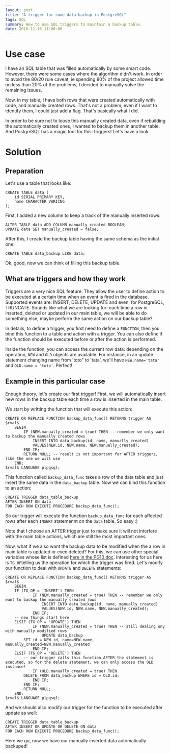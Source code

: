 ```yaml
---
layout: post
title: "A trigger for some data backup in PostgreSQL"
tags: SQL
summary: How to use SQL triggers to maintain a backup table.
date: 2018-11-16 11:00:00
---
```


# Use case

I have an SQL table that was filled automatically by some smart code. However, there were some cases where the algorithm didn't work. In order to avoid the 80/20 rule caveat, ie spending 80% of the project allowed time on less than 20% of the problems, I decided to manually solve the remaining issues.

Now, in my table, I have both rows that were created automatically with code, and manually created rows. That's not a problem, even if I want to identify them, I could just add a flag. That's basically what I did.

In order to be sure not to loose this manually created data, even if rebuilding the automatically created ones, I wanted to backup them in another table. And PostgreSQL has a magic tool for this: triggers! Let's have a look.


# Solution

## Preparation

Let's use a table that looks like:

    CREATE TABLE data (
        id SERIAL PRIMARY KEY,
        name CHARACTER VARIING
    );


First, I added a new column to keep a track of the manually inserted rows:

    ALTER TABLE data ADD COLUMN manually_created BOOLEAN;
    UPDATE data SET manually_created = false;


After this, I create the backup table having the same schema as the initial one:

    CREATE TABLE data_backup LIKE data;

Ok, good, now we can think of filling this backup table.


## What are triggers and how they work

Triggers are a very nice SQL feature. They allow the user to define action to be executed at a certain time when an event is fired in the database. Supported events are: INSERT, DELETE, UPDATE and even, for PostgreSQL, TRUNCATE. Sounds like what we are looking for: each time a row in inserted, deleted or updated in our main table, we will be able to do something else, maybe perform the same action on our backup table?

In details, to define a trigger, you first need to define a `FUNCTION`, then you bind this function to a table and action with a trigger. You can also define if the function should be executed before or after the action is performed.

Inside the function, you can access the current row data: depending on the operation, `NEW` and `OLD` objects are available. For instance, in an update statement changing name from 'toto" to 'tata', we'll have `NEW.name='tata'` and `OLD.name = 'toto'`. Perfect! 

## Example in this particular case

Enough theory, let's create our first trigger! First, we will automatically insert new rows in the backup table each time a row is inserted in the main table.

We start by writting the function that will execute this action:


    CREATE OR REPLACE FUNCTION backup_data_func() RETURNS trigger AS $rval$
        BEGIN
            IF (NEW.manually_created = true) THEN -- remember we only want to backup the manually created rows
                INSERT INTO data_backup(id, name, manually_created)
                VALUES(NEW.id, NEW.name, NEW.manually_created);
            END IF;
            RETURN NULL; -- result is not important for AFTER triggers, like the one we will use
        END;
    $rval$ LANGUAGE plpgsql;


This function called `backup_data_func` takes a row of the data table and just insert the same data in the `data_backup` table. Now we can bind this function to an action:

    CREATE TRIGGER data_table_backup
    AFTER INSERT ON data
    FOR EACH ROW EXECUTE PROCEDURE backup_data_func();

So our trigger will execute the function `backup_data_func` for each affected rows after each `INSERT` statemennt on the `data` table. So easy :)

Note that I choose an AFTER trigger just to make sure it will not interfere with the main table actions, which are still the most important ones.


Now, what if we also want the backup data to be modified when the a row in main table is updated or even deleted? For this, we can use other special variables whose list is defined [here in the PG10 doc](https://www.postgresql.org/docs/10/plpgsql-trigger.html). Interesting for us here is `TG_OP`telling us the operation for which the trigger was fired. Let's modify our function to deal with `UPDATE` and `DELETE` statements:


    CREATE OR REPLACE FUNCTION backup_data_func() RETURNS trigger AS $rval$
        BEGIN
	    IF (TG_OP = 'INSERT') THEN
                IF (NEW.manually_created = true) THEN -- remember we only want to backup the manually created rows
                    INSERT INTO data_backup(id, name, manually_created)
                    VALUES(NEW.id, NEW.name, NEW.manually_created);
                END IF;
	    -- new things start here
	    ELSIF (TG_OP = 'UPDATE') THEN 
                IF (NEW.manually_created = true) THEN -- still dealing ony with manually modified rows
                    UPDATE data_backup
		    SET id = NEW.id, name=NEW.name, manually_created=NEW.manually_created
                END IF;
	    ELSIF (TG_OP = 'DELETE') THEN 
            -- our trigger calls this function AFTER the statement is executed, so for the delete statement, we can only access the OLD instance!
                IF (OLD.manually_created = true) THEN
		    DELETE FROM data_backup WHERE id = OLD.id;
                END IF;	        
            END IF;
            RETURN NULL;
        END;
    $rval$ LANGUAGE plpgsql;

And we should also modify our trigger for the function to be executed after update as well:

    CREATE TRIGGER data_table_backup
    AFTER INSERT OR UPDATE OR DELETE ON data
    FOR EACH ROW EXECUTE PROCEDURE backup_data_func();


Here we go, now we have our manually inserted data automatically backuped!

